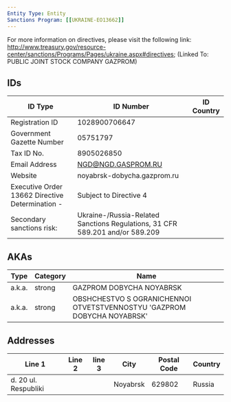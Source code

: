 ```yaml
---
Entity Type: Entity
Sanctions Program: [[UKRAINE-EO13662]]
---
```

For more information on directives, please visit the following link: http://www.treasury.gov/resource-center/sanctions/Programs/Pages/ukraine.aspx#directives; (Linked To: PUBLIC JOINT STOCK COMPANY GAZPROM)

## IDs
| ID Type | ID Number | ID Country |
|---------|-----------|------------|
| Registration ID | 1028900706647 |  |
| Government Gazette Number | 05751797 |  |
| Tax ID No. | 8905026850 |  |
| Email Address | NGD@NGD.GASPROM.RU |  |
| Website | noyabrsk-dobycha.gazprom.ru |  |
| Executive Order 13662 Directive Determination - | Subject to Directive 4 |  |
| Secondary sanctions risk: | Ukraine-/Russia-Related Sanctions Regulations, 31 CFR 589.201 and/or 589.209 |  |


## AKAs
| Type | Category | Name      | 
|------|----------|-----------|
| a.k.a. | strong | GAZPROM DOBYCHA NOYABRSK |
| a.k.a. | strong | OBSHCHESTVO S OGRANICHENNOI OTVETSTVENNOSTYU 'GAZPROM DOBYCHA NOYABRSK' |


## Addresses
| Line 1 | Line 2 | line 3 | City | Postal Code| Country | 
|--------|--------|--------|------|------------|---------|
| d. 20 ul. Respubliki |  |  | Noyabrsk | 629802 | Russia |

